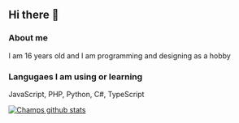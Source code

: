 ## Hi there 👋

### About me
I am 16 years old and I am programming and designing as a hobby

### Langugaes I am using or learning
JavaScript, PHP, Python, C#, TypeScript

[![Champs github stats](https://github-readme-stats.vercel.app/api?username=ChampOfGames)](https://github.com/anuraghazra/github-readme-stats)

